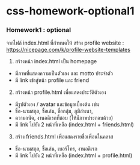 # css-homework-optional1
### Homework1 : optional
จากไฟล์ index.html ที่กำหนดให้
สร้าง profile website : https://nicepage.com/k/profile-website-templates
1. สร้างหน้า index.html เป็น homepage 
- มีภาพที่แสดงความเป็นตัวเอง และ motto ประจำตัว
- มี link เข้าสู่หน้า profile และ friend 
2. สร้างหน้า profile.html เพื่อแสดงประวัติตัวเอง
- มีรูปตัวเอง / avatar และข้อมูลเบื้องต้น เช่น
- ชื่อ-นามสกุล,​ ชื่อเล่น, ชื่อกลุ่ม,​ ภูมิลำเนา, 
- ความถนัด, งานอดิเรกที่ชอบ (ให้มีภาพประกอบด้วย)
- มี link ไปยัง 2 หน้าที่เหลือ (index.html + friends.html)
3. สร้าง friends.html เพื่อแสดงรายชื่อเพื่อนในคลาส
- ชื่อ-นามสกุล,​ ชื่อเล่น, เบอร์โทร, งานอดิเรก 
- มี link ไปยัง 2 หน้าที่เหลือ (index.html + profile.html)

